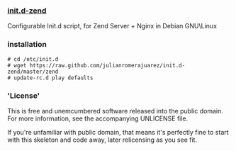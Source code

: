 ### [init.d-zend]()


Configurable Init.d script, for Zend Server + Nginx in Debian GNU\Linux

### installation

    # cd /etc/init.d
    # wget https://raw.github.com/julianromerajuarez/init.d-zend/master/zend
    # update-rc.d play defaults
    
### 'License'

This is free and unemcumbered software released into the public domain. For more information, 
see the accompanying UNLICENSE file.

If you're unfamiliar with public domain, that means it's perfectly fine to start with this 
skeleton and code away, later relicensing as you see fit.
